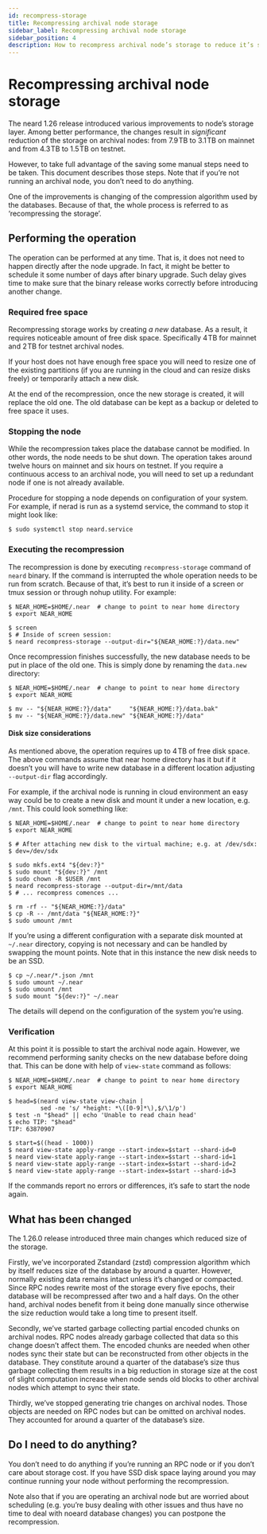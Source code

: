 ```yaml
---
id: recompress-storage
title: Recompressing archival node storage
sidebar_label: Recompressing archival node storage
sidebar_position: 4
description: How to recompress archival node’s storage to reduce it’s size.
---
```


# Recompressing archival node storage

The neard 1.26 release introduced various improvements to node’s
storage layer.  Among better performance, the changes result in
*significant* reduction of the storage on archival nodes: from 7.9 TB
to 3.1 TB on mainnet and from 4.3 TB to 1.5 TB on testnet.

However, to take full advantage of the saving some manual steps need
to be taken.  This document describes those steps.  Note that if
you’re not running an archival node, you don’t need to do anything.

One of the improvements is changing of the compression algorithm used
by the databases.  Because of that, the whole process is referred to
as ‘recompressing the storage’.


## Performing the operation

The operation can be performed at any time.  That is, it does not need
to happen directly after the node upgrade.  In fact, it might be
better to schedule it some number of days after binary upgrade.  Such
delay gives time to make sure that the binary release works correctly
before introducing another change.

### Required free space

Recompressing storage works by creating *a new* database.  As
a result, it requires noticeable amount of free disk space.
Specifically 4 TB for mainnet and 2 TB for testnet archival nodes.

If your host does not have enough free space you will need to resize
one of the existing partitions (if you are running in the cloud and
can resize disks freely) or temporarily attach a new disk.

At the end of the recompression, once the new storage is created, it
will replace the old one.  The old database can be kept as a backup or
deleted to free space it uses.

### Stopping the node

While the recompression takes place the database cannot be modified.
In other words, the node needs to be shut down.  The operation takes
around twelve hours on mainnet and six hours on testnet.  If you
require a continuous access to an archival node, you will need to set
up a redundant node if one is not already available.

Procedure for stopping a node depends on configuration of your system.
For example, if nerad is run as a systemd service, the command to stop
it might look like:

```console
$ sudo systemctl stop neard.service
```

### Executing the recompression

The recompression is done by executing `recompress-storage` command of
`neard` binary.  If the command is interrupted the whole operation
needs to be run from scratch.  Because of that, it’s best to run it
inside of a screen or tmux session or through nohup utility.  For
example:

```console
$ NEAR_HOME=$HOME/.near  # change to point to near home directory
$ export NEAR_HOME

$ screen
$ # Inside of screen session:
$ neard recompress-storage --output-dir="${NEAR_HOME:?}/data.new"
```

Once recompression finishes successfully, the new database needs to be
put in place of the old one.  This is simply done by renaming the
`data.new` directory:

```console
$ NEAR_HOME=$HOME/.near  # change to point to near home directory
$ export NEAR_HOME

$ mv -- "${NEAR_HOME:?}/data"     "${NEAR_HOME:?}/data.bak"
$ mv -- "${NEAR_HOME:?}/data.new" "${NEAR_HOME:?}/data"
```

#### Disk size considerations

As mentioned above, the operation requires up to 4 TB of free disk
space.  The above commands assume that near home directory has it but
if it doesn’t you will have to write new database in a different
location adjusting `--output-dir` flag accordingly.

For example, if the archival node is running in cloud environment an
easy way could be to create a new disk and mount it under a new
location, e.g. `/mnt`.  This could look something like:

```console
$ NEAR_HOME=$HOME/.near  # change to point to near home directory
$ export NEAR_HOME

$ # After attaching new disk to the virtual machine; e.g. at /dev/sdx:
$ dev=/dev/sdx

$ sudo mkfs.ext4 "${dev:?}"
$ sudo mount "${dev:?}" /mnt
$ sudo chown -R $USER /mnt
$ neard recompress-storage --output-dir=/mnt/data
$ # ... recompress comences ...

$ rm -rf -- "${NEAR_HOME:?}/data"
$ cp -R -- /mnt/data "${NEAR_HOME:?}"
$ sudo umount /mnt
```

If you’re using a different configuration with a separate disk mounted
at `~/.near` directory, copying is not necessary and can be handled by
swapping the mount points.  Note that in this instance the new disk
needs to be an SSD.

```console
$ cp ~/.near/*.json /mnt
$ sudo umount ~/.near
$ sudo umount /mnt
$ sudo mount "${dev:?}" ~/.near
```

The details will depend on the configuration of the system you’re
using.

### Verification

At this point it is possible to start the archival node again.
However, we recommend performing sanity checks on the new database
before doing that.  This can be done with help of `view-state` command
as follows:

```console
$ NEAR_HOME=$HOME/.near  # change to point to near home directory
$ export NEAR_HOME

$ head=$(neard view-state view-chain |
         sed -ne 's/ *height: *\([0-9]*\),$/\1/p')
$ test -n "$head" || echo 'Unable to read chain head'
$ echo TIP: "$head"
TIP: 63870907

$ start=$((head - 1000))
$ neard view-state apply-range --start-index=$start --shard-id=0
$ neard view-state apply-range --start-index=$start --shard-id=1
$ neard view-state apply-range --start-index=$start --shard-id=2
$ neard view-state apply-range --start-index=$start --shard-id=3
```

If the commands report no errors or differences, it’s safe to start
the node again.


## What has been changed

The 1.26.0 release introduced three main changes which reduced size of
the storage.

Firstly, we’ve incorporated Zstandard (zstd) compression algorithm
which by itself reduces size of the database by around a quarter.
However, normally existing data remains intact unless it’s changed or
compacted.  Since RPC nodes rewrite most of the storage every five
epochs, their database will be recompressed after two and a half days.
On the other hand, archival nodes benefit from it being done manually
since otherwise the size reduction would take a long time to present
itself.

Secondly, we’ve started garbage collecting partial encoded chunks on
archival nodes.  RPC nodes already garbage collected that data so this
change doesn’t affect them.  The encoded chunks are needed when other
nodes sync their state but can be reconstructed from other objects in
the database.  They constitute around a quarter of the database’s size
thus garbage collecting them results in a big reduction in storage
size at the cost of slight computation increase when node sends old
blocks to other archival nodes which attempt to sync their state.

Thirdly, we’ve stopped generating trie changes on archival nodes.
Those objects are needed on RPC nodes but can be omitted on archival
nodes.  They accounted for around a quarter of the database’s size.


## Do I need to do anything?

You don’t need to do anything if you’re running an RPC node or if you
don’t care about storage cost.  If you have SSD disk space laying
around you may continue running your node without performing the
recompression.

Note also that if you are operating an archival node but are worried
about scheduling (e.g. you’re busy dealing with other issues and thus
have no time to deal with noeard database changes) you can postpone
the recompression.
